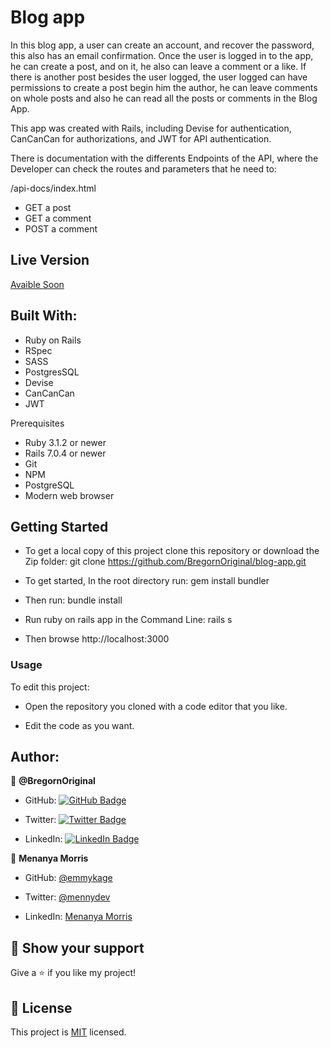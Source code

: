 # Blog app

In this blog app, a user can create an account, and recover the password, this also has an email confirmation. 
Once the user is logged in to the app, he can create a post, and on it, he also can leave a comment or a like.
If there is another post besides the user logged, the user logged can have permissions to create a post begin him the author,
he can leave comments on whole posts and also he can read all the posts or comments in the Blog App.

This app was created with Rails, including Devise for authentication, CanCanCan for authorizations, and JWT for API authentication.

There is documentation with the differents Endpoints of the API, where the Developer can check the routes and parameters that he need
to:

/api-docs/index.html

- GET a post
- GET a comment
- POST a comment

## Live Version

[Avaible Soon]()

## Built With:

- Ruby on Rails
- RSpec
- SASS
- PostgresSQL
- Devise
- CanCanCan
- JWT

Prerequisites

- Ruby 3.1.2 or newer
- Rails 7.0.4 or newer
- Git
- NPM
- PostgreSQL
- Modern web browser

## Getting Started
- To get a local copy of this project clone this repository or download the Zip folder:
git clone https://github.com/BregornOriginal/blog-app.git

- To get started, In the root directory run:
gem install bundler

- Then run:
bundle install

- Run ruby on rails app in the Command Line:
rails s

- Then browse http://localhost:3000

### Usage

To edit this project:

- Open the repository you cloned with a code editor that you like.

- Edit the code as you want.

## Author:

👤 **@BregornOriginal**

- GitHub: [![GitHub Badge](https://img.shields.io/badge/-BregornOriginal-white?logo=GitHub&logoColor=181717&style=plastic)](https://github.com/BregornOriginal)

- Twitter: [![Twitter Badge](https://img.shields.io/badge/-Bregorn-white?logo=Twitter&logoColor=1DA1F2&style=plastic)](https://twitter.com/Bregorn)

- LinkedIn: [![LinkedIn Badge](https://img.shields.io/badge/-JulioGagliardi-white?logo=LinkedIn&logoColor=1DA1F2&style=plastic)](https://www.linkedin.com/in/julio-gagliardi/)

👤 **Menanya Morris**

- GitHub: [@emmykage](https://github.com/Emmykage)

- Twitter: [@mennydev](https://twitter.com/mennydev)

- LinkedIn: [Menanya Morris](https://www.linkedin.com/in/morris-menanya)


## :star2: Show your support

Give a :star: if you like my project!

## :pencil: License

This project is [MIT](https://github.com/Gopxfs/catalog-of-my-things/blob/main/LICENSE) licensed.
